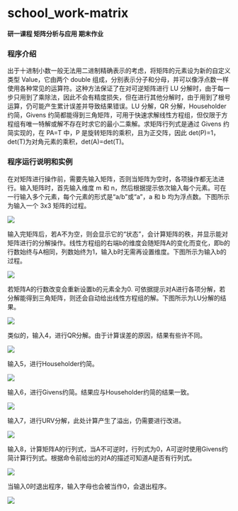 # school_work-matrix

**研一课程 矩阵分析与应用 期末作业**

### 程序介绍

出于十进制小数一般无法用二进制精确表示的考虑，将矩阵的元素设为新的自定义类型 Value，它由两个 double 组成，分别表示分子和分母，并可以像浮点数一样使用各种常见的运算符。这种方法保证了在对可逆矩阵进行 LU 分解时，由于每一步只用到了乘除法，因此不会有精度损失，但在进行其他分解时，由于用到了根号运算，仍可能产生累计误差并导致结果错误。LU 分解，QR 分解，Householder 约简，Givens 约简都能得到三角矩阵，可用于快速求解线性方程组，但仅限于方程组有唯一特解或解不存在时求它的最小二乘解。求矩阵行列式是通过 Givens 约简实现的，在 PA=T 中，P 是旋转矩阵的乘积，且为正交阵，因此 det(P)=1，det(T)为对角元素的乘积，det(A)=det(T)。

### 程序运行说明和实例

在对矩阵进行操作前，需要先输入矩阵，否则当矩阵为空时，各项操作都无法进行。输入矩阵时，首先输入维度 m 和 n，然后根据提示依次输入每个元素。可在一行输入多个元素，每个元素的形式是“a/b”或“a”，a 和 b 均为浮点数。下图所示为输入一个 3x3 矩阵的过程。

![](images/1-image.png)

输入完矩阵后，若A不为空，则会显示它的“状态”，会计算矩阵的秩，并显示能对矩阵进行的分解操作。线性方程组的右端b的维度会随矩阵A的变化而变化，即b的行数始终与A相同，列数始终为1，输入b时无需再设置维度。下图所示为输入b的过程。

![](images/2-image.png)

若矩阵A的行数改变会重新设置b的元素全为0. 可依据提示对A进行各项分解，若分解能得到三角矩阵，则还会自动给出线性方程组的解。下图所示为LU分解的结果。

![](images/3-image.png)

类似的，输入4，进行QR分解。由于计算误差的原因，结果有些许不同。

![](images/4-image.png)

输入5，进行Householder约简。

![](images/5-image.png)

输入6，进行Givens约简。结果应与Householder约简的结果一致。

![](images/6-image.png)

输入7，进行URV分解，此处计算产生了溢出，仍需要进行改进。

![](images/7-image.png)

输入8，计算矩阵A的行列式，当A不可逆时，行列式为0，A可逆时使用Givens约简计算行列式。根据命令前给出的对A的描述可知道A是否有行列式。

![](images/8-image.png)

当输入0时退出程序，输入字母也会被当作0，会退出程序。

![](.\images\9-image.png)
